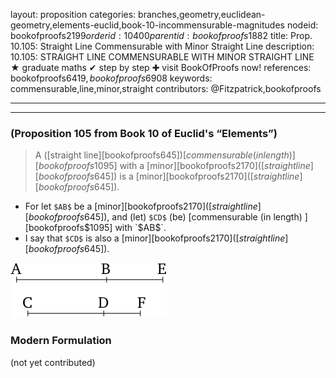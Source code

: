 layout: proposition
categories: branches,geometry,euclidean-geometry,elements-euclid,book-10-incommensurable-magnitudes
nodeid: bookofproofs$2199
orderid: 10400
parentid: bookofproofs$1882
title: Prop. 10.105: Straight Line Commensurable with Minor Straight Line
description: 10.105: STRAIGHT LINE COMMENSURABLE WITH MINOR STRAIGHT LINE &#9733; graduate maths &#10004; step by step &#10010; visit BookOfProofs now!
references: bookofproofs$6419,bookofproofs$6908
keywords: commensurable,line,minor,straight
contributors: @Fitzpatrick,bookofproofs

---


---

### (Proposition 105 from Book 10 of Euclid's “Elements”)

> A ([straight line][bookofproofs$645]) [commensurable (in length) ][bookofproofs$1095] with a [minor][bookofproofs$2170] ([straight line][bookofproofs$645]) is a [minor][bookofproofs$2170] ([straight line][bookofproofs$645]).
* For let `$AB$` be a [minor][bookofproofs$2170] ([straight line][bookofproofs$645]), and (let) `$CD$` (be) [commensurable (in length) ][bookofproofs$1095] with `$AB$`.
* I say that `$CD$` is also a [minor][bookofproofs$2170] ([straight line][bookofproofs$645]).

![fig103e](https://github.com/bookofproofs/bookofproofs.github.io/blob/main/_sources/_assets/images/euclid/Book10/fig103e.png?raw=true)



### Modern Formulation

(not yet contributed)
